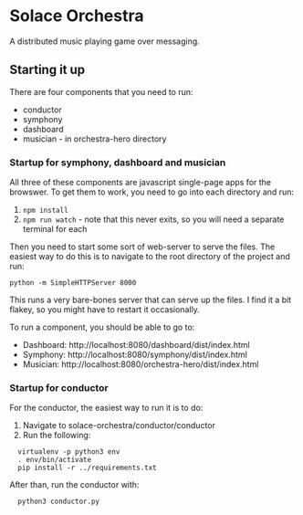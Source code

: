 # Solace Orchestra
A distributed music playing game over messaging.


## Starting it up

There are four components that you need to run:

* conductor
* symphony
* dashboard
* musician - in orchestra-hero directory

### Startup for symphony, dashboard and musician

All three of these components are javascript single-page apps for the browswer. To get them to work, you need to go into each directory and run:

1. `npm install`
2. `npm run watch` - note that this never exits, so you will need a separate terminal for each

Then you need to start some sort of web-server to serve the files. The easiest way to do this is to navigate to the
root directory of the project and run:

  `python -m SimpleHTTPServer 8000`
  
This runs a very bare-bones server that can serve up the files. I find it a bit flakey, so you might have to
restart it occasionally.

To run a component, you should be able to go to: 

  * Dashboard:  http://localhost:8080/dashboard/dist/index.html
  * Symphony: http://localhost:8080/symphony/dist/index.html
  * Musician: http://localhost:8080/orchestra-hero/dist/index.html

### Startup for conductor

For the conductor, the easiest way to run it is to do:

1. Navigate to solace-orchestra/conductor/conductor
2. Run the following:

```
  virtualenv -p python3 env
  . env/bin/activate
  pip install -r ../requirements.txt
```

After than, run the conductor with:

```
  python3 conductor.py
```


